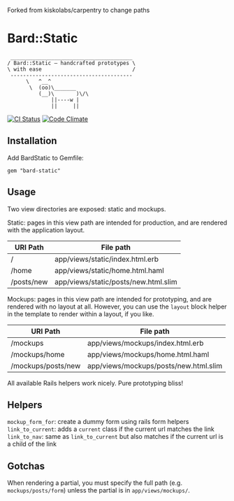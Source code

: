 Forked from kiskolabs/carpentry to change paths

Bard::Static
=========

     _______________________________________
    / Bard::Static – handcrafted prototypes \
    \ with ease                             /
     ---------------------------------------
          \   ^__^
           \  (oo)\_______
              (__)\       )\/\
                  ||----w |
                  ||     ||


[![CI Status](https://github.com/botandrose/bard-static/workflows/CI/badge.svg?branch=master)](https://github.com/botandrose/bard-static/actions?query=workflow%3ACI+branch%3Amaster)
[![Code Climate](https://codeclimate.com/github/botandrose/bard-static/badges/gpa.svg)](https://codeclimate.com/github/botandrose/bard-static)

Installation
------------

Add BardStatic to Gemfile:

    gem "bard-static"

Usage
-----

Two view directories are exposed: static and mockups.

Static: pages in this view path are intended for production,
and are rendered with the application layout.

| URI Path           | File path                             |
|--------------------|---------------------------------------|
| /                  | app/views/static/index.html.erb       |
| /home              | app/views/static/home.html.haml       |
| /posts/new         | app/views/static/posts/new.html.slim  |

Mockups: pages in this view path are intended for prototyping,
and are rendered with no layout at all. However, you can use the
`layout` block helper in the template to render within a layout,
if you like.

| URI Path           | File path                             |
|--------------------|---------------------------------------|
| /mockups           | app/views/mockups/index.html.erb      |
| /mockups/home      | app/views/mockups/home.html.haml      |
| /mockups/posts/new | app/views/mockups/posts/new.html.slim |

All available Rails helpers work nicely. Pure prototyping bliss!

Helpers
-------

`mockup_form_for`: create a dummy form using rails form helpers
`link_to_current`: adds a `current` class if the current url matches the link
`link_to_nav`: same as `link_to_current` but also matches if the current url is a child of the link

Gotchas
-------

When rendering a partial, you must specify the full path
(e.g. `mockups/posts/form`) unless the partial is in 
`app/views/mockups/`.

